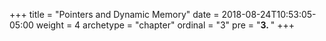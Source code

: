 +++
title = "Pointers and Dynamic Memory"
date = 2018-08-24T10:53:05-05:00
weight = 4
archetype = "chapter"
ordinal = "3"
pre = "<b>3. </b>"
+++


